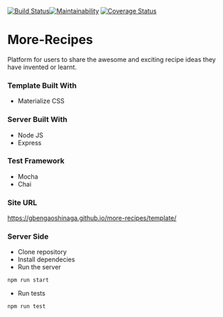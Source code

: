 [![Build Status](https://travis-ci.org/GbengaOshinaga/more-recipes.svg?branch=development)](https://travis-ci.org/GbengaOshinaga/more-recipes)[![Maintainability](https://api.codeclimate.com/v1/badges/65b81f8376a6f0d3eaf8/maintainability)](https://codeclimate.com/github/GbengaOshinaga/more-recipes/maintainability)
[![Coverage Status](https://coveralls.io/repos/github/GbengaOshinaga/more-recipes/badge.svg?branch=development)](https://coveralls.io/github/GbengaOshinaga/more-recipes?branch=development)

# More-Recipes

Platform for users to share the awesome and exciting recipe ideas they have invented or learnt.

### Template Built With

 - Materialize CSS

### Server Built With

 - Node JS
 - Express

### Test Framework
 - Mocha
 - Chai
 
### Site URL

https://gbengaoshinaga.github.io/more-recipes/template/

### Server Side
 - Clone repository
 - Install dependecies
 - Run the server
  ```
  npm run start
  ```
  - Run tests
  ```
  npm run test
  ```